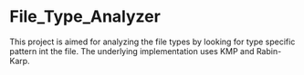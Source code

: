 # File_Type_Analyzer
This project is aimed for analyzing the file types by looking for type specific pattern int the file. 
The underlying implementation uses KMP and Rabin-Karp.
